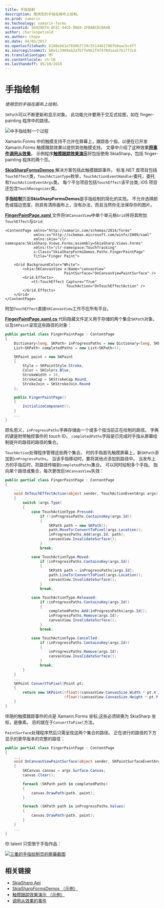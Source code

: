 ```yaml
---
title: 手指绘制
description: 使用您的手指在画布上绘制。
ms.prod: xamarin
ms.technology: xamarin-forms
ms.assetid: 56929D74-8F2C-44C6-90E6-3FBABCDC0A4B
author: charlespetzold
ms.author: chape
ms.date: 04/05/2017
ms.openlocfilehash: 6180eb61e7850b7739c5514461796fb0aacbc4ff
ms.sourcegitcommit: b0a1c3969ab2a7b7fe961f4f470d1aa57b1ff2c6
ms.translationtype: MT
ms.contentlocale: zh-CN
ms.lasthandoff: 05/10/2018
---
```

# <a name="finger-painting"></a>手指绘制

_使用您的手指在画布上绘制。_

`SKPath`可以不断更新和显示对象。 此功能允许要用于交互式绘图，如在 finger-painting 程序中的路径。

![](finger-paint-images/fingerpaintsample.png "中手指绘制一个过程")

Xamarin.Forms 中的触摸支持不允许在屏幕上，跟踪各个指，以便在已开发 Xamarin.Forms 触摸跟踪效果以提供其他触摸支持。 文章中介绍了这种效果[**将事件调用从效果**](~/xamarin-forms/app-fundamentals/effects/touch-tracking.md)。 示例程序[**触摸跟踪效果演示**](https://developer.xamarin.com/samples/xamarin-forms/Effects/TouchTrackingEffectDemos/)将包括使用 SkiaSharp，包括 finger-painting 程序的两个页。

[ **SkiaSharpFormsDemos** ](https://developer.xamarin.com/samples/xamarin-forms/SkiaSharpForms/Demos/)解决方案包括此触摸跟踪事件。 标准.NET 库项目包括`TouchEffect`类，`TouchActionType`枚举，`TouchActionEventHandler`委托，委托和`TouchActionEventArgs`类。 每个平台项目包括`TouchEffect`该平台类; iOS 项目还包含`TouchRecognizer`类。

**手指绘制**页面**SkiaSharpFormsDemos**是手指绘制的简化的实现。 不允许选择颜色或描边宽度，则具有清除画布上，没有办法，而且当然你无法保存你的图片。

[ **FingerPaintPage.xaml** ](https://github.com/xamarin/xamarin-forms-samples/blob/master/SkiaSharpForms/Demos/Demos/SkiaSharpFormsDemos/LinesAndPaths/FingerPaintPage.xaml)文件将`SKCanvasView`中单个单元格`Grid`并将其附加`TouchEffect`与`Grid`:

```xaml
<ContentPage xmlns="http://xamarin.com/schemas/2014/forms"
             xmlns:x="http://schemas.microsoft.com/winfx/2009/xaml"
             xmlns:skia="clr-namespace:SkiaSharp.Views.Forms;assembly=SkiaSharp.Views.Forms"
             xmlns:tt="clr-namespace:TouchTracking"
             x:Class="SkiaSharpFormsDemos.Paths.FingerPaintPage"
             Title="Finger Paint">

    <Grid BackgroundColor="White">
        <skia:SKCanvasView x:Name="canvasView"
                           PaintSurface="OnCanvasViewPaintSurface" />
        <Grid.Effects>
            <tt:TouchEffect Capture="True"
                            TouchAction="OnTouchEffectAction" />
        </Grid.Effects>
    </Grid>
</ContentPage>
```

附加`TouchEffect`直接`SKCanvasView`工作不在所有平台。

[ **FingerPaintPage.xaml.cs** ](https://github.com/xamarin/xamarin-forms-samples/blob/master/SkiaSharpForms/Demos/Demos/SkiaSharpFormsDemos/LinesAndPaths/FingerPaintPage.xaml.cs)代码隐藏文件定义用于存储的两个集合`SKPath`对象，以及`SKPaint`呈现这些路径的对象：

```csharp
public partial class FingerPaintPage : ContentPage
{
    Dictionary<long, SKPath> inProgressPaths = new Dictionary<long, SKPath>();
    List<SKPath> completedPaths = new List<SKPath>();

    SKPaint paint = new SKPaint
    {
        Style = SKPaintStyle.Stroke,
        Color = SKColors.Blue,
        StrokeWidth = 10,
        StrokeCap = SKStrokeCap.Round,
        StrokeJoin = SKStrokeJoin.Round
    };

    public FingerPaintPage()
    {
        InitializeComponent();
    }
    ...
}
```

顾名思义，`inProgressPaths`字典存储由一个或多个指当前正在绘制的路径。 字典的键是附带触控事件的 touch ID。 `completedPaths`字段是已完成时手指从屏幕绘制提升的路径的路径的集合。

`TouchAction`处理程序管理这些两个集合。 时的手指首先触摸屏幕上，新`SKPath`添加到`inProgressPaths`。 当该手指移动时，要将其他点添加到路径中。 当发布上方的手指后时，将路径传输到`completedPaths`集合。 可以同时绘制多个手指。 指向某个路径或集合，每次更改后`SKCanvasView`失效：

```csharp
public partial class FingerPaintPage : ContentPage
{
    ...
    void OnTouchEffectAction(object sender, TouchActionEventArgs args)
    {
        switch (args.Type)
        {
            case TouchActionType.Pressed:
                if (!inProgressPaths.ContainsKey(args.Id))
                {
                    SKPath path = new SKPath();
                    path.MoveTo(ConvertToPixel(args.Location));
                    inProgressPaths.Add(args.Id, path);
                    canvasView.InvalidateSurface();
                }
                break;

            case TouchActionType.Moved:
                if (inProgressPaths.ContainsKey(args.Id))
                {
                    SKPath path = inProgressPaths[args.Id];
                    path.LineTo(ConvertToPixel(args.Location));
                    canvasView.InvalidateSurface();
                }
                break;

            case TouchActionType.Released:
                if (inProgressPaths.ContainsKey(args.Id))
                {
                    completedPaths.Add(inProgressPaths[args.Id]);
                    inProgressPaths.Remove(args.Id);
                    canvasView.InvalidateSurface();
                }
                break;

            case TouchActionType.Cancelled:
                if (inProgressPaths.ContainsKey(args.Id))
                {
                    inProgressPaths.Remove(args.Id);
                    canvasView.InvalidateSurface();
                }
                break;
        }
    }
    ...
    SKPoint ConvertToPixel(Point pt)
    {
        return new SKPoint((float)(canvasView.CanvasSize.Width * pt.X / canvasView.Width),
                           (float)(canvasView.CanvasSize.Height * pt.Y / canvasView.Height));
    }
}
```

伴随的触摸跟踪事件的点是 Xamarin.Forms 坐标;这些必须转换为 SkiaSharp 坐标，是像素。 目的就在于`ConvertToPixel`方法。

`PaintSurface`处理程序然后只需呈现这两个集合的路径。 正在进行的路径的下方显示的更早版本的完整的路径：

```csharp
public partial class FingerPaintPage : ContentPage
{
    ,,,
    void OnCanvasViewPaintSurface(object sender, SKPaintSurfaceEventArgs args)
    {
        SKCanvas canvas = args.Surface.Canvas;
        canvas.Clear();

        foreach (SKPath path in completedPaths)
        {
            canvas.DrawPath(path, paint);
        }

        foreach (SKPath path in inProgressPaths.Values)
        {
            canvas.DrawPath(path, paint);
        }
    }
    ...
}
```

你 talent 只受限于手指作品：

[![](finger-paint-images/fingerpaint-small.png "三重的手指绘制页的屏幕截图")](finger-paint-images/fingerpaint-large.png#lightbox "手指绘制页面的三个屏幕截图")


## <a name="related-links"></a>相关链接

- [SkiaSharp Api](https://developer.xamarin.com/api/root/SkiaSharp/)
- [SkiaSharpFormsDemos （示例）](https://developer.xamarin.com/samples/xamarin-forms/SkiaSharpForms/Demos/)
- [触摸跟踪效果演示 （示例）](https://developer.xamarin.com/samples/xamarin-forms/Effects/TouchTrackingEffectDemos/)
- [调用从效果的事件](~/xamarin-forms/app-fundamentals/effects/touch-tracking.md)
